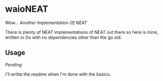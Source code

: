 # waioNEAT
_Wow... Another Implementation Of NEAT_

There is plenty of NEAT implementations of NEAT out there so here is mine, written in Go with no dependencies other than the go std.

## Usage
_Pending_

I'll writte the readme when I'm done with the basics.
